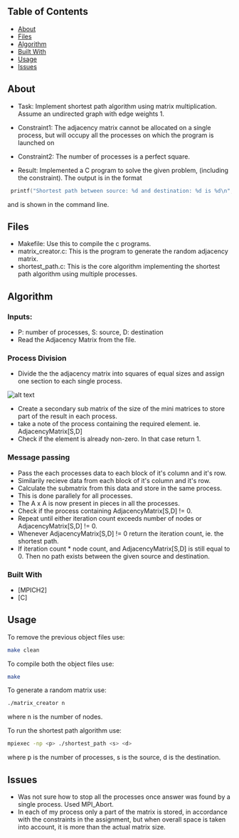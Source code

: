 
## Table of Contents


* [About](#about)
* [Files](#files)
* [Algorithm](#algorithm)
* [Built With](#built-with)
* [Usage](#usage)
* [Issues](#issues)

## About

* Task: Implement shortest path algorithm using matrix multiplication. Assume an undirected
graph with edge weights 1.

* Constraint1: The adjacency matrix cannot be allocated on a single process, but will occupy all the
processes on which the program is launched on

* Constraint2: The number of processes is a perfect square.

* Result: Implemented a C program to solve the given problem, (including the constraint). The output is in the format 
```c
 printf("Shortest path between source: %d and destination: %d is %d\n", source, destination, shortest_path);
```
and is shown in the command line.


## Files
* Makefile: Use this to compile the c programs.
* matrix_creator.c: This is the program to generate the random adjacency matrix.
* shortest_path.c: This is the core algorithm implementing the shortest path algorithm using multiple processes.

## Algorithm

### Inputs: 
* P: number of processes, S: source, D: destination 
* Read the Adjacency Matrix from the file.

### Process Division

* Divide the the adjacency matrix into squares of equal sizes and assign one section to each single process.

![alt text](https://github.com/dheerajrox/Parallel_Computing_cs17b028/images/main/process_node.png?raw=true)


* Create a secondary sub matrix of the size of the mini matrices to store part of the result in each process.
* take a note of the process containing the required element. ie. AdjacencyMatrix[S,D]
* Check if the element is already non-zero. In that case return 1.

### Message passing
* Pass the each processes data to each block of it's column and it's row.
* Similarily recieve data from each block of it's column and it's row.
* Calculate the submatrix from this data and store in the same process.
* This is done parallely for all processes.
* The A x A is now present in pieces in all the processes.
* Check if the process containing AdjacencyMatrix[S,D] != 0.
* Repeat until either iteration count exceeds number of nodes or AdjacencyMatrix[S,D] != 0. 
* Whenever AdjacencyMatrix[S,D] != 0 return the iteration count, ie. the shortest path.
* If iteration count * node count, and AdjacencyMatrix[S,D] is still equal to 0. Then no path exists between the given source and destination.

### Built With

* [MPICH2]
* [C]

## Usage

To remove the previous object files use:
```sh
make clean
```

To compile both the object files use:
```sh
make
```

To generate a random matrix use:
```sh
./matrix_creator n 
```
where n is the number of nodes.


To run the shortest path algorithm use:
```sh
mpiexec -np <p> ./shortest_path <s> <d>
```
where p is the number of processes, s is the source, d is the destination.

## Issues

* Was not sure how to stop all the processes once answer was found by a single process. Used MPI_Abort.
* In each of my process only a part of the matrix is stored, in accordance with the constraints in the assignment, but when overall space is taken into account, it is more than the actual matrix size.
